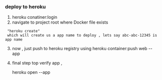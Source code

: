 

### deploy to heroku 

   1) heroku conatiner:login 
   2) navigate to project root where Docker file exists 
    
     "heroku create" 
     which will create us a app name to deploy , lets say abc-abc-12345 is app name

   3) now , just push to heroku registry using 
       heroku container:push web --app <appname>

   4) final step top verify app , 
   
       heroku open --app <appname>